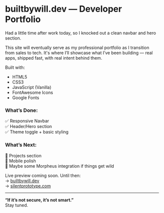 # builtbywill.dev — Developer Portfolio

Had a little time after work today, so I knocked out a clean navbar and hero section.

This site will eventually serve as my professional portfolio as I transition from sales to tech. 
It's where I’ll showcase what I’ve been building — real apps, shipped fast, with real intent behind them.

Built with:
- HTML5
- CSS3
- JavaScript (Vanilla)
- FontAwesome Icons
- Google Fonts

### What’s Done:
✅ Responsive Navbar  
✅ Header/Hero section  
✅ Theme toggle + basic styling  

### What’s Next:
🔧 Projects section  
📱 Mobile polish  
🧠 Maybe some Morpheus integration if things get wild

Live preview coming soon. Until then:  
→ [builtbywill.dev](https://builtbywill.dev)  
→ [silentprototype.com](https://silentprototype.com)

---

**“If it’s not secure, it’s not smart.”**  
Stay tuned.
